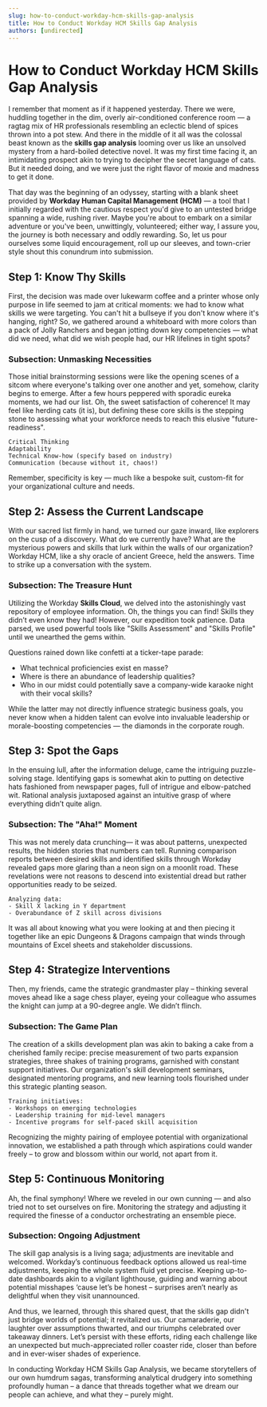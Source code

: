 ```yaml
---
slug: how-to-conduct-workday-hcm-skills-gap-analysis
title: How to Conduct Workday HCM Skills Gap Analysis
authors: [undirected]
---
```



# How to Conduct Workday HCM Skills Gap Analysis

I remember that moment as if it happened yesterday. There we were, huddling together in the dim, overly air-conditioned conference room — a ragtag mix of HR professionals resembling an eclectic blend of spices thrown into a pot stew. And there in the middle of it all was the colossal beast known as the **skills gap analysis** looming over us like an unsolved mystery from a hard-boiled detective novel. It was my first time facing it, an intimidating prospect akin to trying to decipher the secret language of cats. But it needed doing, and we were just the right flavor of moxie and madness to get it done. 

That day was the beginning of an odyssey, starting with a blank sheet provided by **Workday Human Capital Management (HCM)** — a tool that I initially regarded with the cautious respect you'd give to an untested bridge spanning a wide, rushing river. Maybe you're about to embark on a similar adventure or you've been, unwittingly, volunteered; either way, I assure you, the journey is both necessary and oddly rewarding. So, let us pour ourselves some liquid encouragement, roll up our sleeves, and town-crier style shout this conundrum into submission.

## Step 1: Know Thy Skills

First, the decision was made over lukewarm coffee and a printer whose only purpose in life seemed to jam at critical moments: we had to know what skills we were targeting. You can't hit a bullseye if you don't know where it's hanging, right? So, we gathered around a whiteboard with more colors than a pack of Jolly Ranchers and began jotting down key competencies — what did we need, what did we wish people had, our HR lifelines in tight spots?

### Subsection: Unmasking Necessities

Those initial brainstorming sessions were like the opening scenes of a sitcom where everyone's talking over one another and yet, somehow, clarity begins to emerge. After a few hours peppered with sporadic eureka moments, we had our list. Oh, the sweet satisfaction of coherence! It may feel like herding cats (it is), but defining these core skills is the stepping stone to assessing what your workforce needs to reach this elusive "future-readiness". 

```plaintext
Critical Thinking
Adaptability
Technical Know-how (specify based on industry)
Communication (because without it, chaos!)
```

Remember, specificity is key — much like a bespoke suit, custom-fit for your organizational culture and needs. 

## Step 2: Assess the Current Landscape

With our sacred list firmly in hand, we turned our gaze inward, like explorers on the cusp of a discovery. What do we currently have? What are the mysterious powers and skills that lurk within the walls of our organization? Workday HCM, like a shy oracle of ancient Greece, held the answers. Time to strike up a conversation with the system.

### Subsection: The Treasure Hunt

Utilizing the Workday **Skills Cloud**, we delved into the astonishingly vast repository of employee information. Oh, the things you can find! Skills they didn’t even know they had! However, our expedition took patience. Data parsed, we used powerful tools like "Skills Assessment" and "Skills Profile" until we unearthed the gems within.

Questions rained down like confetti at a ticker-tape parade: 

- What technical proficiencies exist en masse?
- Where is there an abundance of leadership qualities?
- Who in our midst could potentially save a company-wide karaoke night with their vocal skills?

While the latter may not directly influence strategic business goals, you never know when a hidden talent can evolve into invaluable leadership or morale-boosting competencies — the diamonds in the corporate rough. 

## Step 3: Spot the Gaps

In the ensuing lull, after the information deluge, came the intriguing puzzle-solving stage. Identifying gaps is somewhat akin to putting on detective hats fashioned from newspaper pages, full of intrigue and elbow-patched wit. Rational analysis juxtaposed against an intuitive grasp of where everything didn’t quite align.

### Subsection: The "Aha!" Moment

This was not merely data crunching— it was about patterns, unexpected results, the hidden stories that numbers can tell. Running comparison reports between desired skills and identified skills through Workday revealed gaps more glaring than a neon sign on a moonlit road. These revelations were not reasons to descend into existential dread but rather opportunities ready to be seized. 

```plaintext
Analyzing data:
- Skill X lacking in Y department
- Overabundance of Z skill across divisions
```

It was all about knowing what you were looking at and then piecing it together like an epic Dungeons & Dragons campaign that winds through mountains of Excel sheets and stakeholder discussions. 

## Step 4: Strategize Interventions 

Then, my friends, came the strategic grandmaster play – thinking several moves ahead like a sage chess player, eyeing your colleague who assumes the knight can jump at a 90-degree angle. We didn’t flinch.

### Subsection: The Game Plan

The creation of a skills development plan was akin to baking a cake from a cherished family recipe: precise measurement of two parts expansion strategies, three shakes of training programs, garnished with constant support initiatives. Our organization's skill development seminars, designated mentoring programs, and new learning tools flourished under this strategic planting season. 

```plaintext
Training initiatives:
- Workshops on emerging technologies
- Leadership training for mid-level managers
- Incentive programs for self-paced skill acquisition
```

Recognizing the mighty pairing of employee potential with organizational innovation, we established a path through which aspirations could wander freely – to grow and blossom within our world, not apart from it.

## Step 5: Continuous Monitoring

Ah, the final symphony! Where we reveled in our own cunning — and also tried not to set ourselves on fire. Monitoring the strategy and adjusting it required the finesse of a conductor orchestrating an ensemble piece. 

### Subsection: Ongoing Adjustment

The skill gap analysis is a living saga; adjustments are inevitable and welcomed. Workday’s continuous feedback options allowed us real-time adjustments, keeping the whole system fluid yet precise. Keeping up-to-date dashboards akin to a vigilant lighthouse, guiding and warning about potential misshapes ‘cause let’s be honest – surprises aren’t nearly as delightful when they visit unannounced.

And thus, we learned, through this shared quest, that the skills gap didn't just bridge worlds of potential; it revitalized us. Our camaraderie, our laughter over assumptions thwarted, and our triumphs celebrated over takeaway dinners. Let’s persist with these efforts, riding each challenge like an unexpected but much-appreciated roller coaster ride, closer than before and in ever-wiser shades of experience.

In conducting Workday HCM Skills Gap Analysis, we became storytellers of our own humdrum sagas, transforming analytical drudgery into something profoundly human – a dance that threads together what we dream our people can achieve, and what they – purely might.